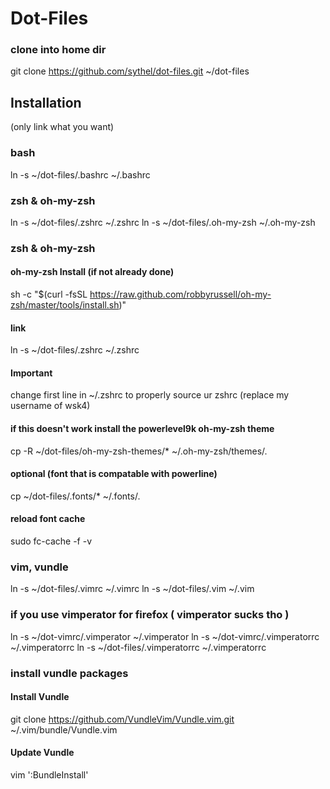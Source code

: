 # Dot-Files
### clone into home dir
git clone https://github.com/sythel/dot-files.git ~/dot-files

## Installation
(only link what you want)

### bash
ln -s ~/dot-files/.bashrc ~/.bashrc

### zsh & oh-my-zsh
ln -s ~/dot-files/.zshrc ~/.zshrc
ln -s ~/dot-files/.oh-my-zsh ~/.oh-my-zsh

### zsh & oh-my-zsh
#### oh-my-zsh Install (if not already done)
sh -c "$(curl -fsSL https://raw.github.com/robbyrussell/oh-my-zsh/master/tools/install.sh)"
#### link
ln -s ~/dot-files/.zshrc ~/.zshrc
#### Important
change first line in ~/.zshrc to properly source ur zshrc (replace my username of wsk4)

#### if this doesn't work install the powerlevel9k oh-my-zsh theme
cp -R ~/dot-files/oh-my-zsh-themes/* ~/.oh-my-zsh/themes/.

#### optional (font that is compatable with powerline)
cp ~/dot-files/.fonts/* ~/.fonts/.

#### reload font cache
sudo fc-cache -f -v

### vim, vundle
ln -s ~/dot-files/.vimrc ~/.vimrc
ln -s ~/dot-files/.vim ~/.vim

### if you use vimperator for firefox ( vimperator sucks tho )
ln -s ~/dot-vimrc/.vimperator ~/.vimperator
ln -s ~/dot-vimrc/.vimperatorrc ~/.vimperatorrc
ln -s ~/dot-files/.vimperatorrc ~/.vimperatorrc

### install vundle packages
#### Install Vundle
git clone https://github.com/VundleVim/Vundle.vim.git ~/.vim/bundle/Vundle.vim

#### Update Vundle
vim
':BundleInstall'
